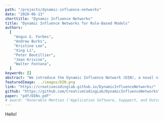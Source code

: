 ```yaml
---
path: "/projects/dynamic-influence-networks"
date: "2020-06-13"
shorttitle: "Dynamic Influence Networks"
title: "Dynamic Influence Networks for Rule-Based Models"
authors:
  [
    "Angus G. Forbes",
    "Andrew Burks",
    "Kristine Lee",
    "Xing Li",
    "Peter Boutillier",
    "Jean Krivine",
    "Walter Fontana",
  ]
keywords: []
abstract: "We introduce the Dynamic Influence Network (DIN), a novel visual analytics technique for representing and analyzing rule-based models of protein-protein interaction networks. Rule-based modeling has proved instrumental in developing biological models that are concise, comprehensible, easily extensible, and that mitigate the combinatorial complexity of multi-state and multi-component biological molecules. Our technique visualizes the dynamics of these rules as they evolve over time. Using the data produced by KaSim, an open source stochastic simulator of rule-based models written in the Kappa language, DINs provide a node-link diagram that represents the influence that each rule has on the other rules. That is, rather than representing individual biological components or types, we instead represent the rules about them (as nodes) and the current influence of these rules (as links). Using our interactive DIN-Viz software tool, researchers are able to query this dynamic network to find meaningful patterns about biological processes, and to identify salient aspects of complex rule-based models. To evaluate the effectiveness of our approach, we investigate a simulation of a circadian clock model that illustrates the oscillatory behavior of the KaiC protein phosphorylation cycle."
featuredImage: ../images/DIN.png
link: "https://creativecodinglab.github.io/DynamicInfluenceNetworks/"
github: "https://github.com/CreativeCodingLab/DynamicInfluenceNetworks"
paper: "pdf/DINs.pdf"
# award: "Honorable Mention ('Application Software, Suppport, and Outcomes' Track)"
---
```


Hello!
